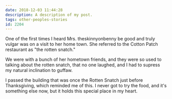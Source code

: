 ```yaml
---
date: 2018-12-03 11:44:28
description: A description of my post.
tags: other-peoples-stories
id: 2204
---
```

One of the first times I heard Mrs. theskinnyonbenny be good and truly vulgar was on a visit to her home town.  She referred to the Cotton Patch restaurant as "the rotten snatch."

We were with a bunch of her hometown friends, and they were so used to talking about the rotten snatch, that no one laughed, and I had to supress my natural inclination to guffaw.

I passed the building that was once the Rotten Snatch just before Thanksgiving, which reminded me of this.  I never got to try the food, and it's something else now, but it holds this special place in my heart.
